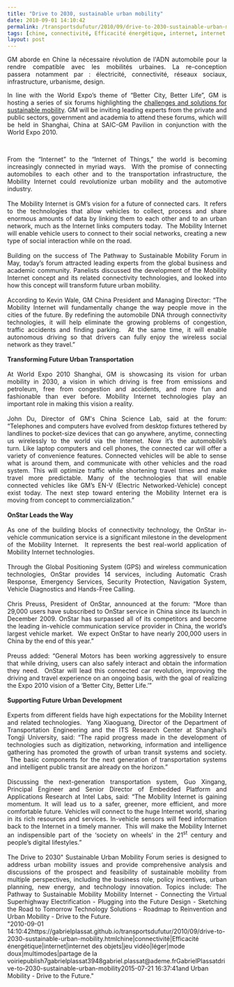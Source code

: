 ```yaml
---
title: "Drive to 2030, sustainable urban mobility"
date: 2010-09-01 14:10:42
permalink: /transportsdufutur/2010/09/drive-to-2030-sustainable-urban-mobility.html
tags: [chine, connectivité, Efficacité énergétique, internet, internet des objets, jeu vidéo, léger, mode doux, multimodes, partage de la voirie]
layout: post
---
```


<p style="text-align: justify">GM aborde en Chine la nécessaire révolution de l'ADN automobile pour la rendre compatible avec les mobilités urbaines. La re-conception passera notamment par : électricité, connectivité, réseaux sociaux, infrastructure, urbanisme, design.</p> <p style="text-align: justify">In line with the World Expo’s theme of “Better City, Better Life”, GM is hosting a series of six forums highlighting the <a href="http://www.gmexpo2010.com/forum/en" target="_blank">challenges and solutions for sustainable mobility</a>. GM will be inviting leading experts from the private and public sectors, government and academia to attend these forums, which will be held in Shanghai, China at SAIC-GM Pavilion in conjunction with the World Expo 2010.</p> <p style="text-align: justify"> </p>  <!--more-->   <p style="text-align: justify">        </p> <div style="text-align: justify">From the “Internet” to the “Internet of Things,” the world is becoming increasingly connected in myriad ways.  With the promise of connecting automobiles to each other and to the transportation infrastructure, the Mobility Internet could revolutionize urban mobility and the automotive industry.  </div> <div style="text-align: justify"> </div> <div style="text-align: justify">The Mobility Internet is GM’s vision for a future of connected cars.  It refers to the technologies that allow vehicles to collect, process and share enormous amounts of data by linking them to each other and to an urban network, much as the Internet links computers today.  The Mobility Internet will enable vehicle users to connect to their social networks, creating a new type of social interaction while on the road.</div> <div style="text-align: justify"> </div> <div style="text-align: justify">Building on the success of The Pathway to Sustainable Mobility Forum in May, today’s forum attracted leading experts from the global business and academic community. Panelists discussed the development of the Mobility Internet concept and its related connectivity technologies, and looked into how this concept will transform future urban mobility.</div> <div style="text-align: justify"> </div> <div style="text-align: justify">According to Kevin Wale, GM China President and Managing Director: “The Mobility Internet will fundamentally change the way people move in the cities of the future. By redefining the automobile DNA through connectivity technologies, it will help eliminate the growing problems of congestion, traffic accidents and finding parking.  At the same time, it will enable autonomous driving so that drivers can fully enjoy the wireless social network as they travel.”</div> <div style="text-align: justify"><strong> </strong></div> <div style="text-align: justify"><strong>Transforming Future Urban Transportation</strong></div> <div style="text-align: justify"> </div> <div style="text-align: justify">At World Expo 2010 Shanghai, GM is showcasing its vision for urban mobility in 2030, a vision in which driving is free from emissions and petroleum, free from congestion and accidents, and more fun and fashionable than ever before. Mobility Internet technologies play an important role in making this vision a reality.</div> <div style="text-align: justify"> </div> <div style="text-align: justify">John Du, Director of GM's China Science Lab, said at the forum: “Telephones and computers have evolved from desktop fixtures tethered by landlines to pocket-size devices that can go anywhere, anytime, connecting us wirelessly to the world via the Internet. Now it’s the automobile’s turn. Like laptop computers and cell phones, the connected car will offer a variety of convenience features. Connected vehicles will be able to sense what is around them, and communicate with other vehicles and the road system. This will optimize traffic while shortening travel times and make travel more predictable. Many of the technologies that will enable connected vehicles like GM’s EN-V (Electric Networked-Vehicle) concept exist today. The next step toward entering the Mobility Internet era is moving from concept to commercialization.”</div> <div style="text-align: justify"> </div> <div style="text-align: justify"><strong>OnStar Leads the Way </strong></div> <div style="text-align: justify"> </div> <div style="text-align: justify">As one of the building blocks of connectivity technology, the OnStar in-vehicle communication service is a significant milestone in the development of the Mobility Internet.  It represents the best real-world application of Mobility Internet technologies.</div> <div style="text-align: justify"> </div> <div style="text-align: justify">Through the Global Positioning System (GPS) and wireless communication technologies, OnStar provides 14 services, including Automatic Crash Response, Emergency Services, Security Protection, Navigation System, Vehicle Diagnostics and Hands-Free Calling.</div> <div style="text-align: justify"> </div> <div style="text-align: justify">Chris Preuss, President of OnStar, announced at the forum: “More than 29,000 users have subscribed to OnStar service in China since its launch in December 2009. OnStar has surpassed all of its competitors and become the leading in-vehicle communication service provider in China, the world’s largest vehicle market.  We expect OnStar to have nearly 200,000 users in China by the end of this year.”  </div> <div style="text-align: justify"> </div> <div style="text-align: justify">Preuss added: “General Motors has been working aggressively to ensure that while driving, users can also safely interact and obtain the information they need.  OnStar will lead this connected car revolution, improving the driving and travel experience on an ongoing basis, with the goal of realizing the Expo 2010 vision of a ‘Better City, Better Life.’”</div> <div style="text-align: justify"><strong> </strong></div> <div style="text-align: justify"><strong>Supporting Future Urban Development</strong></div> <div style="text-align: justify"> </div> <div style="text-align: justify">Experts from different fields have high expectations for the Mobility Internet and related technologies.  Yang Xiaoguang, Director of the Department of Transportation Engineering and the ITS Research Center at Shanghai’s Tongji University, said: “The rapid progress made in the development of technologies such as digitization, networking, information and intelligence gathering has promoted the growth of urban transit systems and society.  The basic components for the next generation of transportation systems and intelligent public transit are already on the horizon.”</div> <div style="text-align: justify"> </div> <div style="text-align: justify">Discussing the next-generation transportation system, Guo Xingang, Principal Engineer and Senior Director of Embedded Platform and Applications Research at Intel Labs, said: “The Mobility Internet is gaining momentum. It will lead us to a safer, greener, more efficient, and more comfortable future. Vehicles will connect to the huge Internet world, sharing in its rich resources and services. In-vehicle sensors will feed information back to the Internet in a timely manner.  This will make the Mobility Internet an indispensible part of the ‘society on wheels’ in the 21<sup>st</sup> century and people’s digital lifestyles.”</div> <div style="text-align: justify"> </div> <div style="text-align: justify">The Drive to 2030" Sustainable Urban Mobility Forum series is designed to address urban mobility issues and provide comprehensive analysis and discussions of the prospect and feasibility of sustainable mobility from multiple perspectives, including the business role, policy incentives, urban planning, new energy, and technology innovation. Topics include: The Pathway to Sustainable Mobility Mobility Internet - Connecting the Virtual Superhighway Electrification - Plugging into the Future Design - Sketching the Road to Tomorrow Technology Solutions - Roadmap to Reinvention and Urban Mobility - Drive to the Future.</div>"2010-09-01 14:10:42https://gabrielplassat.github.io/transportsdufutur/2010/09/drive-to-2030-sustainable-urban-mobility.htmlchine|connectivité|Efficacité énergétique|internet|internet des objets|jeu vidéo|léger|mode doux|multimodes|partage de la voiriepublish7gabrielplassat3948gabriel.plassat@ademe.frGabrielPlassatdrive-to-2030-sustainable-urban-mobility2015-07-21 16:37:41and Urban Mobility - Drive to the Future.</div>"

